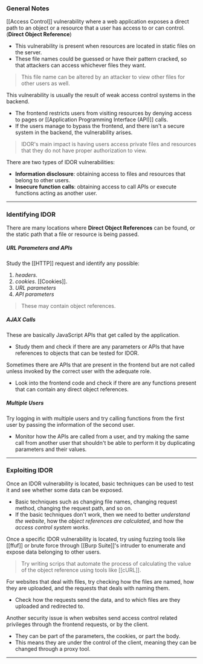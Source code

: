 ### General Notes

[[Access Control]] vulnerability where a web application exposes a direct path to an object or a resource that a user has access to or can control. (**Direct Object Reference**)
- This vulnerability is present when resources are located in static files on the server.
- These file names could be guessed or have their pattern cracked, so that attackers can access whichever files they want.

> This file name can be altered by an attacker to view other files for other users as well.

This vulnerability is usually the result of weak access control systems in the backend.
- The frontend restricts users from visiting resources by denying access to pages or [[Application Programming Interface (API)]] calls.
- If the users manage to bypass the frontend, and there isn't a secure system in the backend, the vulnerability arises.

> IDOR's main impact is having users access private files and resources that they do not have proper authorization to view.

There are two types of IDOR vulnerabilities:
- **Information disclosure**: obtaining access to files and resources that belong to other users.
- **Insecure function calls**: obtaining access to call APIs or execute functions acting as another user.

---
### Identifying IDOR

There are many locations where **Direct Object References** can be found, or the static path that a file or resource is being passed.
##### URL Parameters and APIs

Study the [[HTTP]] request and identify any possible:
1. *headers*.
2. *cookies*. [[Cookies]].
3. *URL parameters* 
4. *API parameters* 

> These may contain object references.

##### AJAX Calls

These are basically JavaScript APIs that get called by the application.
- Study them and check if there are any parameters or APIs that have references to objects that can be tested for IDOR.

Sometimes there are APIs that are present in the frontend but are not called unless invoked by the correct user with the adequate role.
- Look into the frontend code and check if there are any functions present that can contain any direct object references.

##### Multiple Users

Try logging in with multiple users and try calling functions from the first user by passing the information of the second user.
- Monitor how the APIs are called from a user, and try making the same call from another user that shouldn't be able to perform it by duplicating parameters and their values.

---
### Exploiting IDOR

Once an IDOR vulnerability is located, basic techniques can be used to test it and see whether some data can be exposed.
- Basic techniques such as changing file names, changing request method, changing the request path, and so on.
- If the basic techniques don't work, then we need to better *understand the website*, how the *object references are calculated*, and how the *access control system works*.

Once a specific IDOR vulnerability is located, try using fuzzing tools like [[ffuf]] or brute force through [[Burp Suite]]'s intruder to enumerate and expose data belonging to other users.

> Try writing scrips that automate the process of calculating the value of the object reference using tools like [[cURL]]. 

For websites that deal with files, try checking how the files are named, how they are uploaded, and the requests that deals with naming them.
- Check how the requests send the data, and to which files are they uploaded and redirected to.

Another security issue is when websites send access control related privileges through the frontend requests, or by the client.
- They can be part of the parameters, the cookies, or part the body.
- This means they are under the control of the client, meaning they can be changed through a proxy tool.

---
